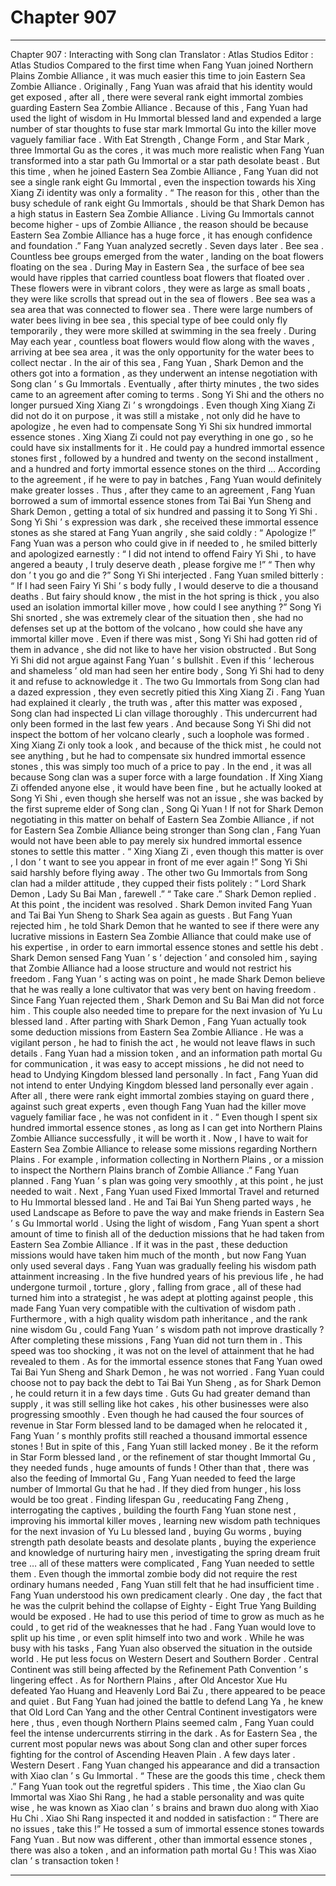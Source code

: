 
# Chapter 907


---

Chapter 907 : Interacting with Song clan
Translator :
Atlas Studios
Editor :
Atlas Studios
Compared to the first time when Fang Yuan joined Northern Plains Zombie Alliance , it was much easier this time to join Eastern Sea Zombie Alliance .
Originally , Fang Yuan was afraid that his identity would get exposed , after all , there were several rank eight immortal zombies guarding Eastern Sea Zombie Alliance .
Because of this , Fang Yuan had used the light of wisdom in Hu Immortal blessed land and expended a large number of star thoughts to fuse star mark Immortal Gu into the killer move vaguely familiar face .
With Eat Strength , Change Form , and Star Mark , three Immortal Gu as the cores , it was much more realistic when Fang Yuan transformed into a star path Gu Immortal or a star path desolate beast .
But this time , when he joined Eastern Sea Zombie Alliance , Fang Yuan did not see a single rank eight Gu Immortal , even the inspection towards his Xing Xiang Zi identity was only a formality .
“ The reason for this , other than the busy schedule of rank eight Gu Immortals , should be that Shark Demon has a high status in Eastern Sea Zombie Alliance . Living Gu Immortals cannot become higher - ups of Zombie Alliance , the reason should be because Eastern Sea Zombie Alliance has a huge force , it has enough confidence and foundation .” Fang Yuan analyzed secretly .
Seven days later .
Bee sea .
Countless bee groups emerged from the water , landing on the boat flowers floating on the sea .
During May in Eastern Sea , the surface of bee sea would have ripples that carried countless boat flowers that floated over .
These flowers were in vibrant colors , they were as large as small boats , they were like scrolls that spread out in the sea of flowers .
Bee sea was a sea area that was connected to flower sea .
There were large numbers of water bees living in bee sea , this special type of bee could only fly temporarily , they were more skilled at swimming in the sea freely .
During May each year , countless boat flowers would flow along with the waves , arriving at bee sea area , it was the only opportunity for the water bees to collect nectar .
In the air of this sea , Fang Yuan , Shark Demon and the others got into a formation , as they underwent an intense negotiation with Song clan ’ s Gu Immortals .
Eventually , after thirty minutes , the two sides came to an agreement after coming to terms .
Song Yi Shi and the others no longer pursued Xing Xiang Zi ’ s wrongdoings . Even though Xing Xiang Zi did not do it on purpose , it was still a mistake , not only did he have to apologize , he even had to compensate Song Yi Shi six hundred immortal essence stones . Xing Xiang Zi could not pay everything in one go , so he could have six installments for it . He could pay a hundred immortal essence stones first , followed by a hundred and twenty on the second installment , and a hundred and forty immortal essence stones on the third …
According to the agreement , if he were to pay in batches , Fang Yuan would definitely make greater losses .
Thus , after they came to an agreement , Fang Yuan borrowed a sum of immortal essence stones from Tai Bai Yun Sheng and Shark Demon , getting a total of six hundred and passing it to Song Yi Shi .
Song Yi Shi ’ s expression was dark , she received these immortal essence stones as she stared at Fang Yuan angrily , she said coldly : “ Apologize !”
Fang Yuan was a person who could give in if needed to , he smiled bitterly and apologized earnestly : “ I did not intend to offend Fairy Yi Shi , to have angered a beauty , I truly deserve death , please forgive me !”
“ Then why don ’ t you go and die ?” Song Yi Shi interjected .
Fang Yuan smiled bitterly : “ If I had seen Fairy Yi Shi ’ s body fully , I would deserve to die a thousand deaths . But fairy should know , the mist in the hot spring is thick , you also used an isolation immortal killer move , how could I see anything ?”
Song Yi Shi snorted , she was extremely clear of the situation then , she had no defenses set up at the bottom of the volcano , how could she have any immortal killer move . Even if there was mist , Song Yi Shi had gotten rid of them in advance , she did not like to have her vision obstructed .
But Song Yi Shi did not argue against Fang Yuan ’ s bullshit .
Even if this ‘ lecherous and shameless ’ old man had seen her entire body , Song Yi Shi had to deny it and refuse to acknowledge it .
The two Gu Immortals from Song clan had a dazed expression , they even secretly pitied this Xing Xiang Zi . Fang Yuan had explained it clearly , the truth was , after this matter was exposed , Song clan had inspected Li clan village thoroughly .
This undercurrent had only been formed in the last few years . And because Song Yi Shi did not inspect the bottom of her volcano clearly , such a loophole was formed .
Xing Xiang Zi only took a look , and because of the thick mist , he could not see anything , but he had to compensate six hundred immortal essence stones , this was simply too much of a price to pay .
In the end , it was all because Song clan was a super force with a large foundation . If Xing Xiang Zi offended anyone else , it would have been fine , but he actually looked at Song Yi Shi , even though she herself was not an issue , she was backed by the first supreme elder of Song clan , Song Qi Yuan !
If not for Shark Demon negotiating in this matter on behalf of Eastern Sea Zombie Alliance , if not for Eastern Sea Zombie Alliance being stronger than Song clan , Fang Yuan would not have been able to pay merely six hundred immortal essence stones to settle this matter .
“ Xing Xiang Zi , even though this matter is over , I don ’ t want to see you appear in front of me ever again !” Song Yi Shi said harshly before flying away .
The other two Gu Immortals from Song clan had a milder attitude , they cupped their fists politely : “ Lord Shark Demon , Lady Su Bai Man , farewell .”
“ Take care .” Shark Demon replied .
At this point , the incident was resolved .
Shark Demon invited Fang Yuan and Tai Bai Yun Sheng to Shark Sea again as guests .
But Fang Yuan rejected him , he told Shark Demon that he wanted to see if there were any lucrative missions in Eastern Sea Zombie Alliance that could make use of his expertise , in order to earn immortal essence stones and settle his debt .
Shark Demon sensed Fang Yuan ’ s ‘ dejection ’ and consoled him , saying that Zombie Alliance had a loose structure and would not restrict his freedom .
Fang Yuan ’ s acting was on point , he made Shark Demon believe that he was really a lone cultivator that was very bent on having freedom .
Since Fang Yuan rejected them , Shark Demon and Su Bai Man did not force him . This couple also needed time to prepare for the next invasion of Yu Lu blessed land .
After parting with Shark Demon , Fang Yuan actually took some deduction missions from Eastern Sea Zombie Alliance . He was a vigilant person , he had to finish the act , he would not leave flaws in such details .
Fang Yuan had a mission token , and an information path mortal Gu for communication , it was easy to accept missions , he did not need to head to Undying Kingdom blessed land personally .
In fact , Fang Yuan did not intend to enter Undying Kingdom blessed land personally ever again . After all , there were rank eight immortal zombies staying on guard there , against such great experts , even though Fang Yuan had the killer move vaguely familiar face , he was not confident in it .
“ Even though I spent six hundred immortal essence stones , as long as I can get into Northern Plains Zombie Alliance successfully , it will be worth it . Now , I have to wait for Eastern Sea Zombie Alliance to release some missions regarding Northern Plains . For example , information collecting in Northern Plains , or a mission to inspect the Northern Plains branch of Zombie Alliance .” Fang Yuan planned .
Fang Yuan ’ s plan was going very smoothly , at this point , he just needed to wait .
Next , Fang Yuan used Fixed Immortal Travel and returned to Hu Immortal blessed land . He and Tai Bai Yun Sheng parted ways , he used Landscape as Before to pave the way and make friends in Eastern Sea ’ s Gu Immortal world .
Using the light of wisdom , Fang Yuan spent a short amount of time to finish all of the deduction missions that he had taken from Eastern Sea Zombie Alliance .
If it was in the past , these deduction missions would have taken him much of the month , but now Fang Yuan only used several days .
Fang Yuan was gradually feeling his wisdom path attainment increasing .
In the five hundred years of his previous life , he had undergone turmoil , torture , glory , falling from grace , all of these had turned him into a strategist , he was adept at plotting against people , this made Fang Yuan very compatible with the cultivation of wisdom path .
Furthermore , with a high quality wisdom path inheritance , and the rank nine wisdom Gu , could Fang Yuan ’ s wisdom path not improve drastically ?
After completing these missions , Fang Yuan did not turn them in . This speed was too shocking , it was not on the level of attainment that he had revealed to them .
As for the immortal essence stones that Fang Yuan owed Tai Bai Yun Sheng and Shark Demon , he was not worried .
Fang Yuan could choose not to pay back the debt to Tai Bai Yun Sheng , as for Shark Demon , he could return it in a few days time .
Guts Gu had greater demand than supply , it was still selling like hot cakes , his other businesses were also progressing smoothly .
Even though he had caused the four sources of revenue in Star Form blessed land to be damaged when he relocated it , Fang Yuan ’ s monthly profits still reached a thousand immortal essence stones !
But in spite of this , Fang Yuan still lacked money .
Be it the reform in Star Form blessed land , or the refinement of star thought Immortal Gu , they needed funds , huge amounts of funds !
Other than that , there was also the feeding of Immortal Gu , Fang Yuan needed to feed the large number of Immortal Gu that he had . If they died from hunger , his loss would be too great .
Finding lifespan Gu , reeducating Fang Zheng , interrogating the captives , building the fourth Fang Yuan stone nest , improving his immortal killer moves , learning new wisdom path techniques for the next invasion of Yu Lu blessed land , buying Gu worms , buying strength path desolate beasts and desolate plants , buying the experience and knowledge of nurturing hairy men , investigating the spring dream fruit tree … all of these matters were complicated , Fang Yuan needed to settle them .
Even though the immortal zombie body did not require the rest ordinary humans needed , Fang Yuan still felt that he had insufficient time .
Fang Yuan understood his own predicament clearly . One day , the fact that he was the culprit behind the collapse of Eighty - Eight True Yang Building would be exposed .
He had to use this period of time to grow as much as he could , to get rid of the weaknesses that he had .
Fang Yuan would love to split up his time , or even split himself into two and work . While he was busy with his tasks , Fang Yuan also observed the situation in the outside world .
He put less focus on Western Desert and Southern Border .
Central Continent was still being affected by the Refinement Path Convention ’ s lingering effect .
As for Northern Plains , after Old Ancestor Xue Hu defeated Yao Huang and Heavenly Lord Bai Zu , there appeared to be peace and quiet . But Fang Yuan had joined the battle to defend Lang Ya , he knew that Old Lord Can Yang and the other Central Continent investigators were here , thus , even though Northern Plains seemed calm , Fang Yuan could feel the intense undercurrents stirring in the dark .
As for Eastern Sea , the current most popular news was about Song clan and other super forces fighting for the control of Ascending Heaven Plain .
A few days later .
Western Desert .
Fang Yuan changed his appearance and did a transaction with Xiao clan ’ s Gu Immortal .
“ These are the goods this time , check them .” Fang Yuan took out the regretful spiders .
This time , the Xiao clan Gu Immortal was Xiao Shi Rang , he had a stable personality and was quite wise , he was known as Xiao clan ’ s brains and brawn duo along with Xiao Hu Chi .
Xiao Shi Rang inspected it and nodded in satisfaction : “ There are no issues , take this !”
He tossed a sum of immortal essence stones towards Fang Yuan .
But now was different , other than immortal essence stones , there was also a token , and an information path mortal Gu !
This was Xiao clan ’ s transaction token !

---

